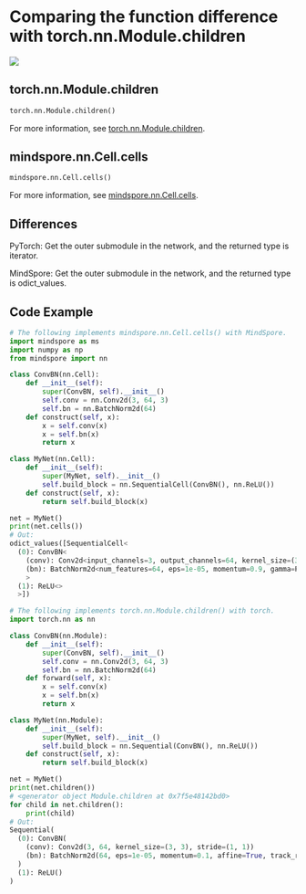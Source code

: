 # Comparing the function difference with torch.nn.Module.children

<a href="https://gitee.com/mindspore/docs/blob/r1.11/docs/mindspore/source_en/note/api_mapping/pytorch_diff/Cells.md" target="_blank"><img src="https://mindspore-website.obs.cn-north-4.myhuaweicloud.com/website-images/r1.11/resource/_static/logo_source_en.png"></a>

## torch.nn.Module.children

```python
torch.nn.Module.children()
```

For more information, see [torch.nn.Module.children](https://pytorch.org/docs/1.5.0/nn.html#torch.nn.Module.children).

## mindspore.nn.Cell.cells

```python
mindspore.nn.Cell.cells()
```

For more information, see [mindspore.nn.Cell.cells](https://mindspore.cn/docs/en/r1.11/api_python/nn/mindspore.nn.Cell.html#mindspore.nn.Cell.cells).

## Differences

PyTorch: Get the outer submodule in the network, and the returned type is iterator.

MindSpore: Get the outer submodule in the network, and the returned type is odict_values.

## Code Example

```python
# The following implements mindspore.nn.Cell.cells() with MindSpore.
import mindspore as ms
import numpy as np
from mindspore import nn

class ConvBN(nn.Cell):
    def __init__(self):
        super(ConvBN, self).__init__()
        self.conv = nn.Conv2d(3, 64, 3)
        self.bn = nn.BatchNorm2d(64)
    def construct(self, x):
        x = self.conv(x)
        x = self.bn(x)
        return x

class MyNet(nn.Cell):
    def __init__(self):
        super(MyNet, self).__init__()
        self.build_block = nn.SequentialCell(ConvBN(), nn.ReLU())
    def construct(self, x):
        return self.build_block(x)

net = MyNet()
print(net.cells())
# Out:
odict_values([SequentialCell<
  (0): ConvBN<
    (conv): Conv2d<input_channels=3, output_channels=64, kernel_size=(3, 3),stride=(1, 1),  pad_mode=same, padding=0, dilation=(1, 1), group=1, has_bias=Falseweight_init=normal, bias_init=zeros, format=NCHW>
    (bn): BatchNorm2d<num_features=64, eps=1e-05, momentum=0.9, gamma=Parameter (name=build_block.0.bn.gamma, shape=(64,), dtype=Float32, requires_grad=True), beta=Parameter (name=build_block.0.bn.beta, shape=(64,), dtype=Float32, requires_grad=True), moving_mean=Parameter (name=build_block.0.bn.moving_mean, shape=(64,), dtype=Float32, requires_grad=False), moving_variance=Parameter (name=build_block.0.bn.moving_variance, shape=(64,), dtype=Float32, requires_grad=False)>
    >
  (1): ReLU<>
  >])
```

```python
# The following implements torch.nn.Module.children() with torch.
import torch.nn as nn

class ConvBN(nn.Module):
    def __init__(self):
        super(ConvBN, self).__init__()
        self.conv = nn.Conv2d(3, 64, 3)
        self.bn = nn.BatchNorm2d(64)
    def forward(self, x):
        x = self.conv(x)
        x = self.bn(x)
        return x

class MyNet(nn.Module):
    def __init__(self):
        super(MyNet, self).__init__()
        self.build_block = nn.Sequential(ConvBN(), nn.ReLU())
    def construct(self, x):
        return self.build_block(x)

net = MyNet()
print(net.children())
# <generator object Module.children at 0x7f5e48142bd0>
for child in net.children():
    print(child)
# Out:
Sequential(
  (0): ConvBN(
    (conv): Conv2d(3, 64, kernel_size=(3, 3), stride=(1, 1))
    (bn): BatchNorm2d(64, eps=1e-05, momentum=0.1, affine=True, track_running_stats=True)
  )
  (1): ReLU()
)
```
